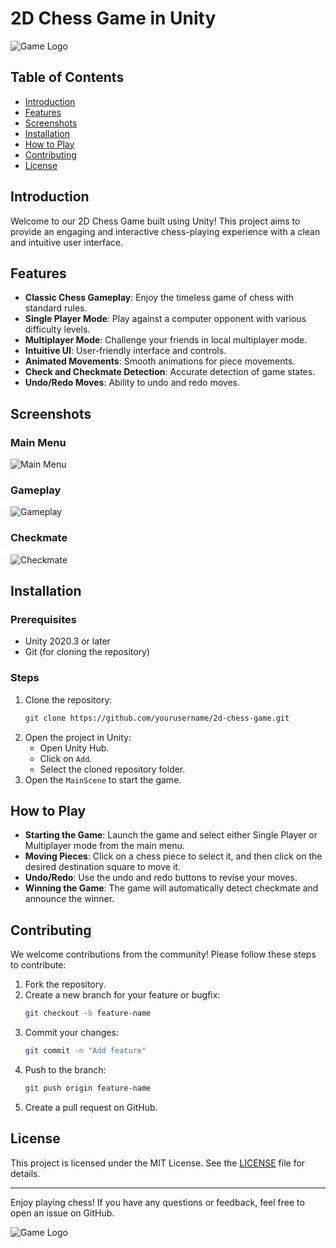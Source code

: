 # 2D Chess Game in Unity

![Game Logo](./images/logo.png)

## Table of Contents
- [Introduction](#introduction)
- [Features](#features)
- [Screenshots](#screenshots)
- [Installation](#installation)
- [How to Play](#how-to-play)
- [Contributing](#contributing)
- [License](#license)

## Introduction

Welcome to our 2D Chess Game built using Unity! This project aims to provide an engaging and interactive chess-playing experience with a clean and intuitive user interface.

## Features

- **Classic Chess Gameplay**: Enjoy the timeless game of chess with standard rules.
- **Single Player Mode**: Play against a computer opponent with various difficulty levels.
- **Multiplayer Mode**: Challenge your friends in local multiplayer mode.
- **Intuitive UI**: User-friendly interface and controls.
- **Animated Movements**: Smooth animations for piece movements.
- **Check and Checkmate Detection**: Accurate detection of game states.
- **Undo/Redo Moves**: Ability to undo and redo moves.

## Screenshots

### Main Menu
![Main Menu](./images/main_menu.png)

### Gameplay
![Gameplay](./images/gameplay.png)

### Checkmate
![Checkmate](./images/checkmate.png)

## Installation

### Prerequisites

- Unity 2020.3 or later
- Git (for cloning the repository)

### Steps

1. Clone the repository:
    ```sh
    git clone https://github.com/yourusername/2d-chess-game.git
    ```
2. Open the project in Unity:
    - Open Unity Hub.
    - Click on `Add`.
    - Select the cloned repository folder.
3. Open the `MainScene` to start the game.

## How to Play

- **Starting the Game**: Launch the game and select either Single Player or Multiplayer mode from the main menu.
- **Moving Pieces**: Click on a chess piece to select it, and then click on the desired destination square to move it.
- **Undo/Redo**: Use the undo and redo buttons to revise your moves.
- **Winning the Game**: The game will automatically detect checkmate and announce the winner.

## Contributing

We welcome contributions from the community! Please follow these steps to contribute:

1. Fork the repository.
2. Create a new branch for your feature or bugfix:
    ```sh
    git checkout -b feature-name
    ```
3. Commit your changes:
    ```sh
    git commit -m "Add feature"
    ```
4. Push to the branch:
    ```sh
    git push origin feature-name
    ```
5. Create a pull request on GitHub.

## License

This project is licensed under the MIT License. See the [LICENSE](LICENSE) file for details.

---

Enjoy playing chess! If you have any questions or feedback, feel free to open an issue on GitHub.

![Game Logo](./images/logo.png)
